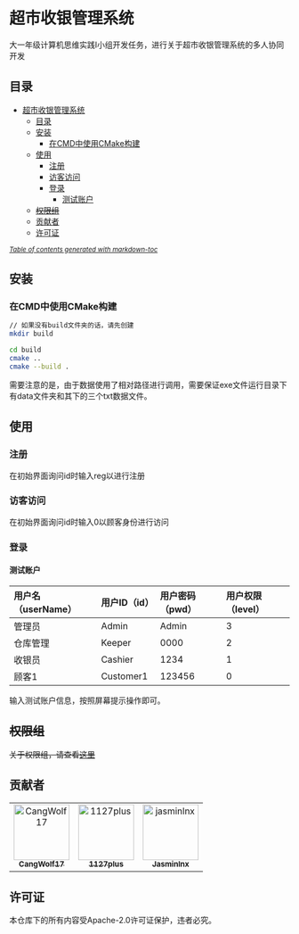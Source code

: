 # 超市收银管理系统
大一年级计算机思维实践I小组开发任务，进行关于超市收银管理系统的多人协同开发

## 目录

- [超市收银管理系统](#超市收银管理系统)
  * [目录](#目录)
  * [安装](#[安装](#注册))
    + [在CMD中使用CMake构建](#在CMD中使用CMake构建)
  * [使用](#使用)
    + [注册](#[注册](#--))
    + [访客访问](#访客访问)
    + [登录](#登录)
      - [测试账户](#测试账户)
  * [~~权限组~~](#~~权限组~~)
  * [贡献者](#贡献者)
  * [许可证](#许可证)

<small><i><a href='http://ecotrust-canada.github.io/markdown-toc/'>Table of contents generated with markdown-toc</a></i></small>



## 安装

### 在CMD中使用CMake构建

``` bash
// 如果没有build文件夹的话，请先创建
mkdir build

cd build
cmake ..
cmake --build .

```

需要注意的是，由于数据使用了相对路径进行调用，需要保证exe文件运行目录下有data文件夹和其下的三个txt数据文件。



## 使用

### 注册

在初始界面询问id时输入reg以进行注册



### 访客访问

在初始界面询问id时输入0以顾客身份进行访问



### 登录

#### 测试账户

| 用户名（userName） | 用户ID（id） | 用户密码（pwd） | 用户权限（level） |
| :----------------- | :--------------- | :------------------ | :-------------------- |
| 管理员             | Admin            | Admin               | 3                     |
| 仓库管理           | Keeper           | 0000                | 2                     |
| 收银员             | Cashier          | 1234                | 1                     |
| 顾客1              | Customer1        | 123456              | 0                     |

输入测试账户信息，按照屏幕提示操作即可。



## ~~权限组~~

~~关于权限组，请查看[这里](doc/authority.md)~~



## 贡献者

<!-- readme: collaborators,contributors -start -->
<table>
<tr>
    <td align="center">
        <a href="https://github.com/CangWolf17">
            <img src="https://avatars.githubusercontent.com/u/36698465?v=4" width="100;" alt="CangWolf17"/>
            <br />
            <sub><b>CangWolf17</b></sub>
        </a>
    </td>
    <td align="center">
        <a href="https://github.com/1127plus">
            <img src="https://avatars.githubusercontent.com/u/153910583?v=4" width="100;" alt="1127plus"/>
            <br />
            <sub><b>1127plus</b></sub>
        </a>
    </td>
    <td align="center">
        <a href="https://github.com/jasminlnx">
            <img src="https://avatars.githubusercontent.com/u/154338878?v=4" width="100;" alt="jasminlnx"/>
            <br />
            <sub><b>Jasminlnx</b></sub>
        </a>
    </td></tr>
</table>
<!-- readme: collaborators,contributors -end -->



## 许可证

本仓库下的所有内容受Apache-2.0许可证保护，违者必究。
